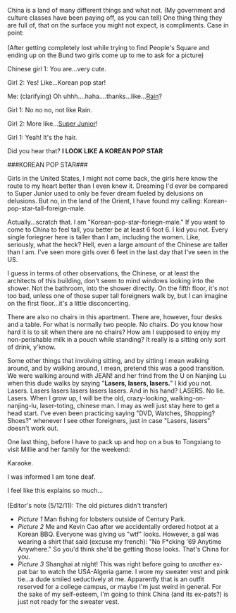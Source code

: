 <!-- layout: post
categories:
- travel
- china
title: Stay for the Compliments
tinyTitle: Stay for the Comp-liments
-->
China is a land of many different things and what not. (My government and culture classes have been paying off, as you can tell) One thing thing they are full of, that on the surface you might not expect, is compliments. Case in point:
<br/><br/>
(After getting completely lost while trying to find People's Square and ending up on the Bund two girls come up to me to ask for a picture)

Chinese girl 1: You are...very cute.

Girl 2: Yes! Like...Korean pop star!
<!-- more -->
Me: (clarifying) Oh uhhh....haha....thanks...like...[Rain](http://en.wikipedia.org/wiki/Rain_(entertainer))?

Girl 1: No no no, not like Rain.

Girl 2: More like...[Super Junior](http://en.wikipedia.org/wiki/Super_junior)!

Girl 1: Yeah! It's the hair.

Did you hear that? **I LOOK LIKE A KOREAN POP STAR**

###KOREAN POP STAR###

Girls in the United States, I might not come back, the girls here know the route to my heart better than I even knew it. Dreaming I'd ever be compared to Super Junior used to only be fever dream fueled by delusions on delusions. But no, in the land of the Orient, I have found my calling: Korean-pop-star-tall-foreign-male.

Actually...scratch that. I am "Korean-pop-star-foriegn-male." If you want to come to China to feel tall, you better be at least 6 foot 6. I kid you not. Every single foriegner here is taller than I am, including the women. Like, seriously, what the heck? Hell, even a large amount of the Chinese are taller than I am. I've seen more girls over 6 feet in the last day that I've seen in the US.

I guess in terms of other observations, the Chinese, or at least the architects of this building, don't seem to mind windows looking into the shower. Not the bathroom, into the shower directly. On the fifth floor, it's not too bad, unless one of those super tall foreigners walk by, but I can imagine on the first floor...it's a little disconcerting.

There are also no chairs in this apartment. There are, however, four desks and a table. For what is normally two people. No chairs. Do you know how hard it is to sit when there are no chairs? How am I supposed to enjoy my non-perishable milk in a pouch while standing? It really is a sitting only sort of drink, y'know.

Some other things that involving sitting, and by sitting I mean walking around, and by walking around, I mean, pretend this was a good transition. We were walking around with JEAN! and her frind from the U on Nanjing Lu when this dude walks by saying "**Lasers, lasers, lasers.**" I kid you not. Lasers. Lasers lasers lasers lasers lasers. And in his hand? LASERS. No lie. Lasers. When I grow up, I will be the old, crazy-looking, walking-on-nanjing-lu, laser-toting, chinese man. I may as well just stay here to get a head start. I've even been practicing saying "DVD, Watches, Shopping? Shoes?" whenever I see other foreigners, just in case "Lasers, lasers" doesn't work out.

One last thing, before I have to pack up and hop on a bus to Tongxiang to visit Millie and her family for the weekend:

Karaoke.

I was informed I am tone deaf.

I feel like this explains so much...
<br/><br/>
(Editor's note (5/12/11): The old pictures didn't transfer)

* *Picture 1* Man fishing for lobsters outside of Century Park.
* *Picture 2* Me and Kevin Cao after we accidentally ordered hotpot at a Korean BBQ. Everyone was giving us "wtf" looks. However, a gal was wearing a shirt that said (excuse my french): "No F\*cking '69 Anytime Anywhere." So you'd think she'd be getting those looks. That's China for you.
* *Picture 3* Shanghai at night! This was right before going to *another* ex-pat bar to watch the USA-Algeria game. I wore my sweater vest and pink tie...a dude smiled seductively at me. Apparently that is an outfit reserved for a college campus, or maybe I'm just weird in general. For the sake of my self-esteem, I'm going to think China (and its ex-pats?) is just not ready for the sweater vest.